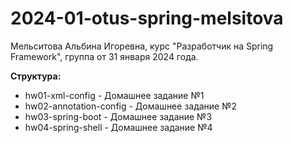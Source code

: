 # 2024-01-otus-spring-melsitova
Мельситова Альбина Игоревна, курс "Разработчик на Spring Framework", группа от 31 января 2024 года.

**Структура:**
- hw01-xml-config - Домашнее задание №1
- hw02-annotation-config - Домашнее задание №2
- hw03-spring-boot - Домашнее задание №3
- hw04-spring-shell - Домашнее задание №4
